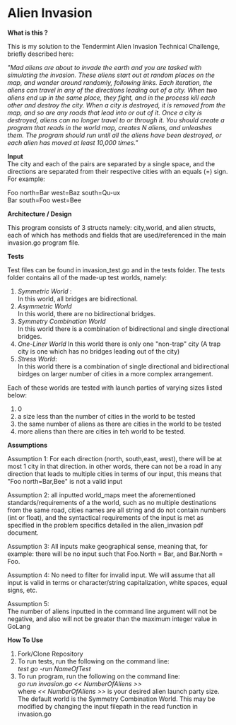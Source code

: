 # Alien Invasion
****What is this ?**** 

This is my solution to the Tendermint Alien Invasion Technical Challenge, briefly described here:

*"Mad aliens are about to invade the earth and you are tasked with simulating the
  invasion. These aliens start out at random places on the map, and wander around randomly,
 following links. Each iteration, the aliens can travel in any of the directions
 leading out of a city. When two aliens end up in the same place, they fight, and in the process kill
 each other and destroy the city. When a city is destroyed, it is removed from
 the map, and so are any roads that lead into or out of it. Once a city is destroyed, aliens can no longer travel to or through it. You should create a program that reads in the world map, creates N aliens, and
 unleashes them. The program should run until all the aliens have been destroyed, or each alien has moved at least 10,000 times."*
   

****Input****           
The city and each of the pairs are separated by a single space, and the
directions are separated from their respective cities with an equals (=) sign.    
For example:

Foo north=Bar west=Baz south=Qu-ux                                                                                                                       
Bar south=Foo west=Bee                                                                                      
                                                                                          
                                                                                                                                                           
****Architecture / Design****
 
 This program consists of 3 structs namely: city,world, and alien structs, each of which has methods and fields that are used/referenced in the main invasion.go program file.
 
 ****Tests****
 
Test files can be found in invasion_test.go and in the tests folder. The tests folder contains all of the made-up test worlds, namely:
1. *Symmetric World* :  
In this world, all bridges are bidirectional.
2. *Asymmetric World*    
In this world, there are no bidirectional bridges. 
3. *Symmetry Combination World*   
In this world there is a combination of bidirectional and single directional bridges. 
4. *One-Liner World*
In this world there is only one "non-trap" city (A trap city is one which has no bridges leading out of the city)
5. *Stress World*:   
In this world there is a combination of single directional and bidirectional birdges on larger number of cities in a more complex arrangement. 

Each of these worlds are tested with launch parties of varying sizes listed below:
1. 0
2. a size less than the number of cities in the world to be tested
3. the same number of aliens as there are cities in the world to be tested
4. more aliens than there are cities in teh world to be tested. 

****Assumptions****

Assumption 1:
For each direction (north, south,east, west), there will be at most 1 city in that direction.
in other words, there can not be a road in any direction that leads to multiple cities
in terms of our input, this means that "Foo north=Bar,Bee" is not a valid input

Assumption 2:
all inputted world_maps meet the aforementioned standards/requirements of a the world, such as no multiple destinations from the same road,
cities names are all string and do not contain numbers (int or float), and the syntactical requirements of the input is met
as specified in the problem specifics detailed in the alien_invasion pdf document.

Assumption 3: 
All inputs make geographical sense, meaning that, for example: there will be no input such that Foo.North = Bar, and Bar.North = Foo. 

Assumption 4:
No need to filter for invalid input. We will assume that all input is valid in terms or character/string capitalization, white spaces, equal signs, etc.

Assumption 5:  
The number of aliens inputted in the command line argument will not be negative, and also will not be greater than the maximum integer value in GoLang
 
 ****How To Use****
 1. Fork/Clone Repository
 2. To run tests, run the following on the command line:   
 *test go -run NameOfTest*
 3. To run program, run the following on the command line:   
 *go run invasion.go << NumberOfAliens >>*  
 where  *<< NumberOfAliens >>* is your desired alien launch party size. The default world is the Symmetry Combination World. This may be modified by changing the input filepath in the read function in invasion.go 
  